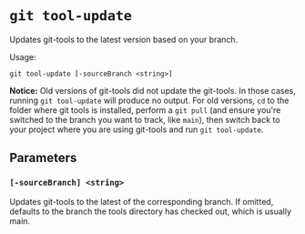 # `git tool-update`

Updates git-tools to the latest version based on your branch.

Usage:

    git tool-update [-sourceBranch <string>]

**Notice:** Old versions of git-tools did not update the git-tools. In those cases, running `git tool-update` will produce no output. For old versions, `cd` to the folder where git tools is installed, perform a `git pull` (and ensure you're switched to the branch you want to track, like `main`), then switch back to your project where you are using git-tools and run `git tool-update`.

## Parameters

### `[-sourceBranch] <string>`

Updates git-tools to the latest of the corresponding branch. If omitted, defaults to the branch the tools directory has checked out, which is usually main.
